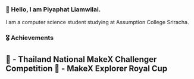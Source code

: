 ### 👋 Hello, I am Piyaphat Liamwilai. 
I am a computer science student studying at Assumption College Sriracha.
### 🎖️ Achievements
🥈 - Thailand National MakeX Challenger Competition
🥉 - MakeX Explorer Royal Cup
---
